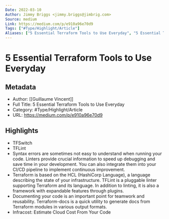 ```yaml
---
Date: 2022-03-10
Author: Jimmy Briggs <jimmy.briggs@jimbrig.com>
Source: medium
Link: https://medium.com/p/e910a96e70d9
Tags: ["#Type/Highlight/Article"]
Aliases: ["5 Essential Terraform Tools to Use Everyday", "5 Essential Terraform Tools to Use Everyday"]
---
```

# 5 Essential Terraform Tools to Use Everyday

## Metadata
- Author: [[Guillaume Vincent]]
- Full Title: 5 Essential Terraform Tools to Use Everyday
- Category: #Type/Highlight/Article
- URL: https://medium.com/p/e910a96e70d9

## Highlights
- TFSwitch
- TFLint
- Syntax errors are sometimes not easy to understand when running your code. Linters provide crucial information to speed up debugging and save time in your development. You can also integrate them into your CI/CD pipeline to implement continuous improvement.
- Terraform is based on the HCL (HashiCorp Language), a language describing the state of your infrastructure. TFLint is a pluggable linter supporting Terraform and its language. In addition to linting, it is also a framework with expandable features through plugins.
- Documenting your code is an important point for teamwork and reusability. Terraform-docs is a quick utility to generate docs from Terraform modules in various output formats.
- Infracost: Estimate Cloud Cost From Your Code
